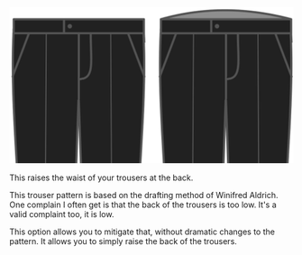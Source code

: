 ![Élévation arrière](backrise.svg)

This raises the waist of your trousers at the back.

<Note>

This trouser pattern is based on the drafting method of Winifred Aldrich. 
One complain I often get is that the back of the trousers is too low. 
It's a valid complaint too, it is low.

This option allows you to mitigate that, without dramatic changes to the pattern. 
It allows you to simply raise the back of the trousers.

</Note>
